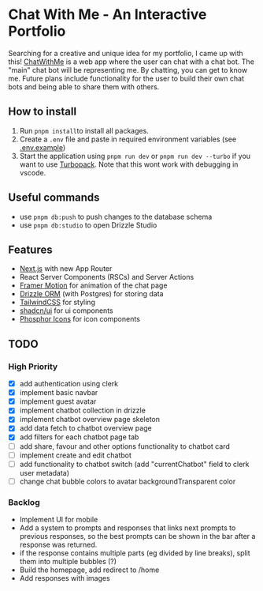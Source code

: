 # Chat With Me - An Interactive Portfolio

Searching for a creative and unique idea for my portfolio, I came up with this! [ChatWithMe](https://chat-with-me-cyan.vercel.app/) is a web app where the user can chat with a chat bot. The "main" chat bot will be representing me. By chatting, you can get to know me. Future plans include functionality for the user to build their own chat bots and being able to share them with others.

## How to install

1. Run `pnpm install`to install all packages.
2. Create a `.env` file and paste in required environment variables (see [.env.example](.env.example))
3. Start the application using `pnpm run dev` or `pnpm run dev --turbo` if you want to use [Turbopack](https://turbo.build/pack). Note that this wont work with debugging in vscode.

## Useful commands

- use `pnpm db:push` to push changes to the database schema
- use `pnpm db:studio` to open Drizzle Studio

## Features

- [Next.js](https://nextjs.org/) with new App Router
- React Server Components (RSCs) and Server Actions
- [Framer Motion](https://www.framer.com/motion/) for animation of the chat page
- [Drizzle ORM](https://orm.drizzle.team/) (with Postgres) for storing data
- [TailwindCSS](https://tailwindcss.com/) for styling
- [shadcn/ui](https://ui.shadcn.com/) for ui components
- [Phosphor Icons](https://phosphoricons.com/) for icon components

## TODO

### High Priority

- [x] add authentication using clerk
- [x] implement basic navbar
- [x] implement guest avatar
- [x] implement chatbot collection in drizzle
- [x] implement chatbot overview page skeleton
- [x] add data fetch to chatbot overview page
- [x] add filters for each chatbot page tab
- [ ] add share, favour and other options functionality to chatbot card
- [ ] implement create and edit chatbot
- [ ] add functionality to chatbot switch (add "currentChatbot" field to clerk user metadata)
- [ ] change chat bubble colors to avatar backgroundTransparent color

### Backlog

- Implement UI for mobile
- Add a system to prompts and responses that links next prompts to previous responses, so the best prompts can be shown in the bar after a response was returned.
- if the response contains multiple parts (eg divided by line breaks), split them into multiple bubbles (?)
- Build the homepage, add redirect to /home
- Add responses with images
